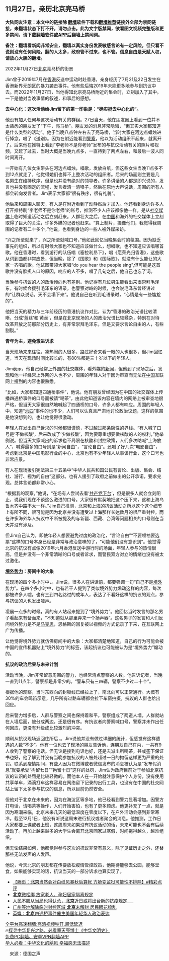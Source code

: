 <!-- 面包屑导航 --> <h2>11月27日，亲历北京亮马桥</h2> <p class="notice"><b>大陆网友注意：本文中的链接除 <a href="https://github.com/bannedbook/fanqiang" >翻墙</a>软件下载和<a href="https://github.com/killgcd/justmysocks/blob/master/README.md">翻墙推荐</a>链接外全部为禁网链接，未翻墙状态下打不开，请勿点击。此为文字版禁闻，欲看图文视频完整版和更多禁闻，请下载<a href="https://github.com/bannedbook/fanqiang">翻墙软件或APP</a>后翻墙上禁闻网。</p><p>备注：翻墙看新闻非常安全，翻墙以真实身份发表敏感言论有一定风险，但只看不说则没有任何风险，翻的人太多，政府管不过来，也不管。信息自由是天赋人权，请放心大胆的翻墙。</b></p>  <div class="entry"> <p id="conimg">2022年11月27日<a href="https://www.bannedbook.org/bnews/tag/%e5%8c%97%e4%ba%ac/" class="st_tag internal_tag" rel="tag" title="标签 北京 下的日志">北京</a>亮马桥的街景</p> <p>Jim曾于2019年7月在<a href="https://www.bannedbook.org/bnews/tag/%e9%a6%99%e6%b8%af/" class="st_tag internal_tag" rel="tag" title="标签 香港 下的日志">香港</a>反送中运动时赴香港，亲身经历了7月21及22日发生在香港新界元朗区的暴力袭击事件。他有些后悔2019年未能更多地参与到抗议中去。而2022年11月27日，当他得知北京亮马桥附近的集会时，立刻加入了其中。一下是他对当晚事情的叙述，和事后的感想。</p> <p><strong>去中心化：这次活动给Jim留下的第一印象是：“确实挺去中心化的”。</strong></p> <p>他没有加入任何与这次活动有关的群组。27日当天，他在朋友圈上看到一位并不太熟悉的朋友发了“下午，亮马桥”。朋友发的消息非常隐晦，“但其实大家都知道是什么类型的活动”。他于当晚八点钟左右去了亮马桥，当时大家在河边点蜡烛进行悼念，唱了《送别》。因为在附近能看到<a href="https://www.bannedbook.org/bnews/tag/%e8%ad%a6%e5%af%9f/" class="st_tag internal_tag" rel="tag" title="标签 警察 下的日志">警察</a>，他以为活动组织不起来，就离开了。后来他在推特上看到“李老师不是你老师”发布的与抗议活动有关的照片和视频，又赶了过去，当时大概是当晚九点多，一直待到了两点左右，和最后一波人同时间离开。</p> <p>一开始有几位女生带头在河边点蜡烛，唱歌，发放白纸，但这些女生当晚11点多不到12点就走了，他觉得她们也算不上整次活动的组织者。后来的场面则主要是几名男生在维持秩序，但是也并没有绝对的领导者。许多讲话的人都是即兴说的，发言也并没有固定的流程，发言者清一清嗓子，然后在原地大声说话，周围的所有人都会转向发言者。Jim表示大家都“很有秩序，很有礼貌“。</p> <p>他后来和周围人聊天，有人是在附近看到了动静然后才加入。他还看到身边许多人打开推特刷“李老师不是你老师”的账号，推测不少人应该都像他一样，是从<a href="https://www.bannedbook.org/bnews/tag/%e7%a4%be%e4%ba%a4%e5%aa%92%e4%bd%93/" class="st_tag internal_tag" rel="tag" title="标签 社交媒体 下的日志">社交媒体</a>上临时知道活动之后立刻赶来。人群壮大之后，在<span class='wp_keywordlink_affiliate'><a href="https://www.bannedbook.org/" title="中国" target="_blank">中国</a></span>和海外的社交媒体上立刻取得了巨大的关注，许多外媒的记者也赶来。“算上制片，摄像他们，我觉得我周围的记者有二十多个，”他说，也看到身边的一些人被外媒采访。</p> <p>“兴之所至就来了，兴之所至就喊口号，”他如此回忆当晚集会时的氛围。因为缺乏事先的组织，所以有时候大家也不知道应该做什么，想唱歌，也不知道应该唱哪首歌。他在香港时，看到游行的队伍唱《塞拉利昂下》，唱《愿荣光归香港》，这些歌从词到曲都非常应景，但当晚，除了《国歌》和《国际歌》，就没有什么能让的大家一齐唱的歌。他试图带领大家唱“do you hear the people sing”,但可能是这首歌并没有脍炙人口的原因，响应的人不多，唱了几句之后，他自己也忘了词。</p>  <p>当晚参与抗议的人的政治倾向也有差别。他记得有几位男生能看出来很崇拜毛泽东，有时候会援引毛泽东的语录，也警察对峙的时候，也会说毛泽东曾经讲过的“让群众说话，天不会塌下来”。他说自己在听到毛语录时，“心情是有一些尴尬的”。</p> <p>他把当天的精力与三年前经历的香港抗议作对比，认为“香港的政治光谱比较清晰，分成‘蓝丝’和‘黄丝‘，但是在北京现场的人的政治光谱比较糅杂，特别在对待改革开放之前那部分历史上，有非常崇拜毛泽东，但是又要求言论自由的人，有些割裂。”</p> <p><strong>青年为主，避免激进诉求</strong></p> <p>当天现场来来往往，凑热闹的人很多，路过好奇来看一眼的人也很多，但Jim回忆道，当天在现场时间比较长的，有80%都是三十岁以下的年轻人。</p> <p>Jim表示，他自己经常上外国的社交媒体，看外媒的<span class='wp_keywordlink_affiliate'><a href="https://www.bannedbook.org/" title="新闻">新闻</a></span>，但他到了现场之后，发现和他一样经常上外网的人也不少，周围的年轻人对于因为审查而无法在<a href="https://www.bannedbook.org/bnews/tag/%E4%B8%AD%E5%9B%BD/" class="st_tag internal_tag" rel="tag" title="标签 中国 下的日志">中国</a>互联网上搜到的内容也很熟悉。</p> <p>“比如，大家都知道四通桥事件”，他说。他有朋友曾经因为在中国的社交媒体上传播四通桥事件的口号而被请“喝茶”，由此他知道该内容在墙内的网络上被审查地很严格，但当天大家很自然地喊起了四通桥的口号，许多人都有响应。周围的年轻人中，知道“<span class='wp_keywordlink'><a href="https://www.bannedbook.org/forum2/topic2509.html" title="《中国六四真相》" target="_blank">六四</a></span>”事件的也不少，人们可以认真且严肃地讨论政治议题，这样的氛围是他没想到的，也让他觉得很激动。</p> <p>年轻人在发出自己诉求的时候都很谨慎，不过越过那条隐性的界线。“有人喊了口号是‘不做核酸‘，后来改成了’少做核酸‘，因为要尊重想要做核酸的人的权利，”他举例说。但当天大家喊出的诉求也不局限在核酸和封控政策，人们多次呐喊“上海放人”，喊得最多的口号则是“新闻自由”，“言论自由”。还喊了好几次“电影自由”，考虑到北京是中国电影行业的中心，北京也有不少年轻人从事该行业，这个口号也非常应景。</p>  <p>有人在现场援引宪法第三十五条中“中华人民共和国公民有言论、出版、集会、结社、游行、视为的自由”这部分。也有人援引了政府之前做出的公开承诺，要求兑现。总体言论都非常小心。</p> <p>“根据我的观察，”他说，“在场有人尝试去看‘<a href="https://www.bannedbook.org/bnews/tag/%e5%85%b1%e4%ba%a7%e5%85%9a%e4%b8%8b%e5%8f%b0/" class="st_tag internal_tag" rel="tag" title="标签 共产党下台 下的日志">共产党下台</a>‘，但是很多人就会立刻阻止，说我们现在不谈这么激进的口号。大家很有默契地把这个压下来，这和上海乌鲁木齐中路不太一样。”Jim自己推测，北京和上海的抗议活动之所以这个这个细节上有所不同，很可能是因为北京并没有遭受过上海那样长达数月的很严重封控。而在许多海外华人抗议中不断被提及的与新疆、西藏、台湾等问题相关的口号则在当天并没有涉及。</p> <p>但Jim自己认为，即使年轻人想要避免过度的政治化，“言论自由”“不要领袖要选票”这样的口号本身已经是非常与政治意味的了，“可能他们没有意识到”。他觉得北京的抗议有点像2019年六月香港反送中游行时的场面，年轻人参与的热情很高，但是并没有一个非常清晰的口号或者诉求，而警民双方对立的情绪也没有被太过激化。</p> <p><strong><a href="https://www.bannedbook.org/bnews/tag/%e5%a2%83%e5%a4%96%e5%8a%bf%e5%8a%9b/" class="st_tag internal_tag" rel="tag" title="标签 境外势力 下的日志">境外势力</a>：房间中的大象</strong></p> <p>在现场的四个多小时中，。Jim说，很多人在讲话前，都要强调一句“自己不是<a href="https://www.bannedbook.org/bnews/tag/%E5%A2%83%E5%A4%96/" class="st_tag internal_tag" rel="tag" title="标签 境外 下的日志">境外</a>势力”。在四个多小时中，也有若干人提到了类似境外势力煽动这样的内容，每次都被许多人嘘。也有三到四名路过的成年人，表达了不看好这样的抗议的观点，参与抗议的人也发出嘘声。</p> <p>凌晨一点多的时候，真的有人站起来提到了“境外势力”。他回忆当时发言的那名男子看起来有备而来，“不知道就从那里弄来一个扬声器”。这名男子的发言和人们反问境外势力是不是<span class='wp_keywordlink'><a href="https://www.bannedbook.org/forum2/topic105.html" title="《马克思的成魔之路》" target="_blank">马克思</a></span>，恩格斯的回复被以视频的方式记录了下来，在互联网上广为传播。</p> <p>让他觉得境外势力就仿佛房间中的大象：大家都清楚地知道，自己的行为可能会被中国的宣传机器贴上“境外势力”的标签，该起抗议也可能被认为是“境外势力”煽动的。</p>  <p><strong>抗议的政治后果与未来计划</strong></p> <p>活动当晚，Jim非常留意周围的警力，也经常清点警察的人数。他告诉记者，当晚一直到11点半，警察都是非常少的。“警车只有三四辆，警察不少过二十个”。</p> <p>根据他的观察，当时东西向的封锁线已经拉上了，南北向可以正常通行。大概有30%的车会鸣笛示意，几乎所有过路车辆都会拉下车窗拍摄，抗议的人群也给出回应。</p> <p>后来警力增多后，人群与警察之间也保持着和平。警察组成了两道人墙，人群就站在人墙后面，被分成两边，还是很有序。有抗议者向警察喊口号，警察并未作出任何回应，更没有升级成比较激烈的冲突。</p> <p>顺利从抗议现场返回住所后，。Jim说他并没有做过详细的统计，但感觉有这样遭遇的人数“不少”。他有一位也去了现场的朋友告诉他，连朋友自己在内，一共有9人收到了警察的电话。但无论是接到电话也好，还是去派出所喝茶，甚或签下保证书也好，他了解到并没有当晚参加抗议的人被处超过一日的拘留这样更为严重的处罚。联系到疫情期间，有些人因为在微博或者微信发布的消息被认为是“发布假消息”就要承受“拘留七日”“拘留十日”这样的处罚，Jim认为政府目前对于参加北京抗议的认识的处罚是比较轻微的。而他本人在一开始就注意保护个人身份，没有使用共享单车，滴滴打车这样容易在网络留下记录的出行工具，也没有在中国的社交网站上留下太多参与抗议的信息，所以目前仍然安全。</p> <p>但他对于北京在未来的，因为在海淀区等多地，他已经看到警力显著增加。因警方打电话，请喝茶等操作，人们开始害怕，也有了更多顾虑。他更补充了一点，就是因为寒潮来临，北京未来几天的最低温度在零度以下，在户外活动会感到非常寒冷。截至12月1日，他没有听说这周末进行抗议或者聚会的消息。他推测，工作日大家都要上课或者上班，这周周末如果没有抗议活动的话，未来可能也不会有后续活动了。再加上越来越多的大学生会离开北京回家过寒假，时间拖得越久，越难组织。</p> <p>但无论结果如何，他都觉得参与这次的抗议非常有意义，除了见证历史之外，还替那些无法发声的人发声。</p>  <p>他说，今天北京的朋友都在传要放松疫情管控政策，他期待能够去公园，能够堂食，如果能够实现的话，抗议当天的一部分诉求也算实现了。</p> <!--<div id="taboola-mid-1"></div>--><ul class='op-related-articles' title='相关阅读'> <li><a href='https://www.bannedbook.org/bnews/bannedvideo/20221202/1818677.html' target='_blank'>【滕彪：<b>北京</b>当然会对白纸风暴秋后算帐 方舱变监狱可能性不排除】#精彩点评</a></li> <li><a href='https://www.bannedbook.org/bnews/cnnews/20221202/1818661.html' target='_blank'><b>北京</b>微松绑 放宽老人、孕妇居家隔离规定</a></li> <li><a href='https://www.bannedbook.org/bnews/headline/20221201/1818583.html' target='_blank'>人民不服从当局也得认怂，<b>北京</b>近日或将出台新的抗疫规定     </a></li> <li><a href='https://www.bannedbook.org/bnews/ssgc/20221201/1818491.html' target='_blank'>广州等地解除临时封控区域 <b>北京</b>未解封 居民眼花缭乱</a></li> <li><a href='https://www.bannedbook.org/bnews/comments/20221201/1818425.html' target='_blank'>英媒：<b>北京</b>四通桥事件催生美国年轻华人政治表达</a></li> </ul> <p class="texttj"> <a href="https://github.com/bannedbook/fanqiang/wiki/V2ray%E6%9C%BA%E5%9C%BA" target="_blank">全平台高速翻墙:高清视频秒开,超低延迟</a><br/> 🔥<a href="https://www.bannedbook.org/bnews/comments/20220808/1768773.html" target="_blank">探寻中华复兴之路，必看章天亮博士《中华文明史》</a><br/> <a href="https://github.com/bannedbook/fanqiang/wiki/%E7%A6%81%E9%97%BB%E7%BD%91%E5%AE%89%E5%8D%93%E7%BF%BB%E5%A2%99%E6%96%B0%E9%97%BBAPP" target="_blank">免费PC翻墙、安卓VPN翻墙APP</a><br/> <a href="https://www.bannedbook.org/bnews/comments/20220220/1694796.html" target="_blank">华人必看：中华文化的飓风 幸福感无法描述</a><br/> </p><p class="src-info">　来源：德国之声 </p><a name='sharetosocial'></a> <div style="margin-bottom:5px;padding-bottom:5px;clear:both"> <div id="archive-pix-1" class="banner-ads"> <!-- AuctionX Display platform tag START --> <div id="27602x728x90x621x_ADSLOT1" clicktrack="%%CLICK_URL_ESC%%"></div>  <!-- AuctionX Display platform tag END --> </div> <div id="archive-pix-2" class="banner-ads"> <!-- AuctionX Display platform tag START --> <div id="27556x300x250x621x_ADSLOT1" clicktrack="%%CLICK_URL_ESC%%" style="margin:0 auto;text-align:center"></div>  <!-- AuctionX Display platform tag END --> </div> </div>  <div id="archive-pix-1" class="banner-ads"> <!-- AuctionX Display platform tag START --> <div id="27603x728x90x621x_ADSLOT1" clicktrack="%%CLICK_URL_ESC%%"></div>  <!-- AuctionX Display platform tag END --> </div> </div><!--END ENTRY--> 